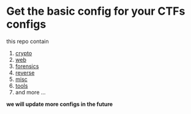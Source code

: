 # Get the basic config for your CTFs configs 

this repo contain 

1. [crypto](crypto)
1. [web](web)
1. [forensics](forensics)
1. [reverse](rev)
1. [misc](misc)
1. [tools](tools)
1. and more ... 


**we will update more configs in the future**
